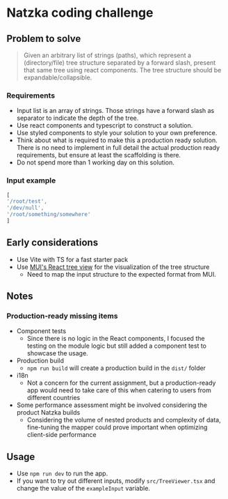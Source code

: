 # Natzka coding challenge

## Problem to solve

> Given an arbitrary list of strings (paths), which represent a (directory/file) tree structure separated by a forward slash, present that same tree using react components. The tree structure should be expandable/collapsible.


### Requirements

- Input list is an array of strings. Those strings have a forward slash as separator to indicate the depth of the tree.
- Use react components and typescript to construct a solution.
- Use styled components to style your solution to your own preference.
- Think about what is required to make this a production ready solution. There is no need to implement in full detail the actual production ready requirements, but ensure at least the scaffolding is there.
- Do not spend more than 1 working day on this solution.

### Input example

```js
[
'/root/test',
'/dev/null',
'/root/something/somewhere'
]
```

## Early considerations

- Use Vite with TS for a fast starter pack
- Use [MUI's React tree view](https://mui.com/x/react-tree-view/) for the visualization of the tree structure
  - Need to map the input structure to the expected format from MUI.


## Notes

### Production-ready missing items

- Component tests
  - Since there is no logic in the React components, I focused the testing on the module logic but still added a component test to showcase the usage.
- Production build
  - `npm run build` will create a production build in the `dist/` folder
- i18n
  - Not a concern for the current assignment, but a production-ready app would need to take care of this when catering to users from different countries
- Some performance assessment might be involved considering the product Natzka builds
  - Considering the volume of nested products and complexity of data, fine-tuning the mapper could prove important when optimizing client-side performance

## Usage

- Use `npm run dev` to run the app. 
- If you want to try out different inputs, modify `src/TreeViewer.tsx` and change the value of the `exampleInput` variable.